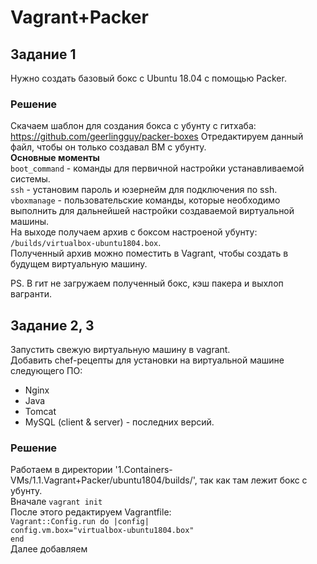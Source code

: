 # Vagrant+Packer
## Задание 1
Нужно создать базовый бокс с Ubuntu 18.04 с помощью Packer.
### Решение
Скачаем шаблон для создания бокса с убунту с гитхаба:
https://github.com/geerlingguy/packer-boxes
Отредактируем данный файл, чтобы он только создавал ВМ с убунту.  
__Основные моменты__  
`boot_command` - команды для первичной настройки устанавливаемой системы.  
`ssh` - установим пароль и юзернейм для подключения по ssh.  
`vboxmanage` - пользовательские команды, которые необходимо выполнить для дальнейшей настройки создаваемой виртуальной машины.  
На выходе получаем архив с боксом настроеной убунту: `/builds/virtualbox-ubuntu1804.box`.  
Полученный архив можно поместить в Vagrant, чтобы создать в будущем виртуальную машину.   
  
PS. В  гит не загружаем полученный бокс, кэш пакера и выхлоп вагранти.  
  
## Задание 2, 3
Запустить свежую виртуальную машину в vagrant.  
Добавить chef-рецепты для установки на виртуальной машине следующего ПО:  
* Nginx
* Java
* Tomcat
* MySQL (client & server) - последних версий.
### Решение
Работаем в директории '1.Containers-VMs/1.1.Vagrant+Packer/ubuntu1804/builds/', так как там лежит бокс с убунту.  
Вначале `vagrant init`  
После этого редактируем Vagrantfile:  
`Vagrant::Config.run do |config|`  
`config.vm.box="virtualbox-ubuntu1804.box"`    
`end`  
Далее добавляем 